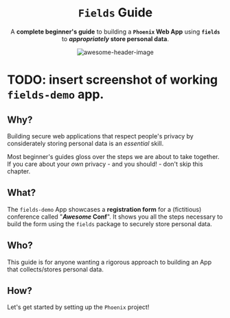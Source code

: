 <div align="center">

# `Fields` Guide

A **complete beginner's guide**
to building a **`Phoenix` Web App**
using **`fields`**
to **_appropriately_ store personal data**.

![awesome-header-image](https://github.com/dwyl/fields-demo/assets/194400/a87a35ab-409d-4204-8b9f-8d4725b505f0)

</div>

# TODO: insert screenshot of working `fields-demo` app.

## Why?

Building secure web applications 
that respect people's privacy
by considerately storing 
personal data
is an _essential_ skill.

Most beginner's guides
gloss over the steps 
we are about to take together.
If you care about your _own_ privacy - and you should! -
don't skip this chapter.

## What?

The `fields-demo` App
showcases a **registration form**
for a (fictitious) conference called "**_Awesome_ Conf**".
It shows you all the steps necessary
to build the form
using the `fields` package
to securely store personal data.

## Who?

This guide is for anyone 
wanting a rigorous approach
to building an App 
that collects/stores personal data.

## How?

Let's get started by setting up the `Phoenix` project!